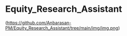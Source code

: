 # Equity_Research_Assistant

(https://github.com/Anbarasan-PM/Equity_Research_Assistant/tree/main/img/img.png)
